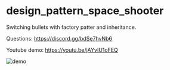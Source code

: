 # design_pattern_space_shooter

Switching bullets with factory patter and inheritance.

Questions: 
https://discord.gg/bdSe7hvNb6

Youtube demo: https://youtu.be/jAYvIU1oFEQ


![demo](https://github.com/imperativelyfunctional/design_pattern_space_shooter/blob/main/demo.gif)
